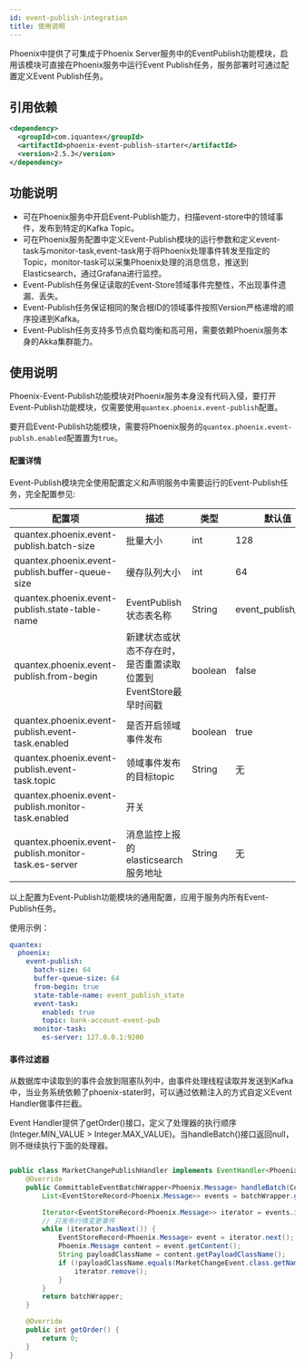 ```yaml
---
id: event-publish-integration
title: 使用说明
---
```


Phoenix中提供了可集成于Phoenix Server服务中的EventPublish功能模块，启用该模块可直接在Phoenix服务中运行Event Publish任务，服务部署时可通过配置定义Event Publish任务。

## 引用依赖

```xml
<dependency>
  <groupId>com.iquantex</groupId>
  <artifactId>phoenix-event-publish-starter</artifactId>
  <version>2.5.3</version>
</dependency>
```

## 功能说明

* 可在Phoenix服务中开启Event-Publish能力，扫描event-store中的领域事件，发布到特定的Kafka Topic。
* 可在Phoenix服务配置中定义Event-Publish模块的运行参数和定义event-task与monitor-task,event-task用于将Phoenix处理事件转发至指定的Topic，monitor-task可以采集Phoenix处理的消息信息，推送到Elasticsearch，通过Grafana进行监控。
* Event-Publish任务保证读取的Event-Store领域事件完整性，不出现事件遗漏、丢失。
* Event-Publish任务保证相同的聚合根ID的领域事件按照Version严格递增的顺序投递到Kafka。
* Event-Publish任务支持多节点负载均衡和高可用，需要依赖Phoenix服务本身的Akka集群能力。

## 使用说明

Phoenix-Event-Publish功能模块对Phoenix服务本身没有代码入侵，要打开Event-Publish功能模块，仅需要使用`quantex.phoenix.event-publish`配置。

要开启Event-Publish功能模块，需要将Phoenix服务的`quantex.phoenix.event-publsh.enabled`配置置为`true`。

#### 配置详情

Event-Publish模块完全使用配置定义和声明服务中需要运行的Event-Publish任务，完全配置参见:

| 配置项                                                   | 描述                                                         | 类型    | 默认值              |
| -------------------------------------------------------- | ------------------------------------------------------------ | ------- | ------------------- |
| quantex.phoenix.event-publish.batch-size                 | 批量大小                                                     | int     | 128                 |
| quantex.phoenix.event-publish.buffer-queue-size          | 缓存队列大小                                                 | int     | 64                  |
| quantex.phoenix.event-publish.state-table-name           | EventPublish状态表名称                                       | String  | event_publish_state |
| quantex.phoenix.event-publish.from-begin                  | 新建状态或状态不存在时，是否重置读取位置到EventStore最早时间戳 | boolean | false               |
| quantex.phoenix.event-publish.event-task.enabled         | 是否开启领域事件发布                                         | boolean | true                |
| quantex.phoenix.event-publish.event-task.topic           | 领域事件发布的目标topic                                      | String  | 无                  |
| quantex.phoenix.event-publish.monitor-task.enabled| 开关
| quantex.phoenix.event-publish.monitor-task.es-server | 消息监控上报的elasticsearch服务地址                                  | String  | 无                  |

以上配置为Event-Publish功能模块的通用配置，应用于服务内所有Event-Publish任务。

使用示例：

```yaml
quantex:
  phoenix:
    event-publish:
      batch-size: 64
      buffer-queue-size: 64
      from-begin: true
      state-table-name: event_publish_state
      event-task:
        enabled: true
        topic: bank-account-event-pub
      monitor-task:
        es-server: 127.0.0.1:9200
```
#### 事件过滤器

从数据库中读取到的事件会放到阻塞队列中，由事件处理线程读取并发送到Kafka中，当业务系统依赖了phoenix-stater时，可以通过依赖注入的方式自定义Event Handler做事件拦截。

Event Handler提供了getOrder()接口，定义了处理器的执行顺序(Integer.MIN_VALUE > Integer.MAX_VALUE)。当handleBatch()接口返回null，则不继续执行下面的处理器。

```java

public class MarketChangePublishHandler implements EventHandler<Phoenix.Message, Phoenix.Message> {
    @Override
    public CommittableEventBatchWrapper<Phoenix.Message> handleBatch(CommittableEventBatchWrapper<Phoenix.Message> batchWrapper) {
        List<EventStoreRecord<Phoenix.Message>> events = batchWrapper.getEvents();

        Iterator<EventStoreRecord<Phoenix.Message>> iterator = events.iterator();
        // 只发布行情变更事件
        while (iterator.hasNext()) {
            EventStoreRecord<Phoenix.Message> event = iterator.next();
            Phoenix.Message content = event.getContent();
            String payloadClassName = content.getPayloadClassName();
            if (!payloadClassName.equals(MarketChangeEvent.class.getName())) {
                iterator.remove();
            }
        }
        return batchWrapper;
    }

    @Override
    public int getOrder() {
        return 0;
    }
}


```

